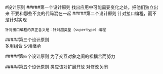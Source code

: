 #设计原则
#####第一个设计原则
    找出应用中可能需要变化之处，把他们独立出来
    不要和那些不变的代码混在一起
#####第二个设计原则
    针对接口编程，而不是针对实现
    
    针对接口编程的真正含义是：针对超类型（supertype）编程
#####第三个设计原则    
    多用组合 少用继承
    
#####第四个设计原则
    为了交互对象之间的松耦合而努力

#####第五个设计原则
    类应该对扩展开放 对修改关闭